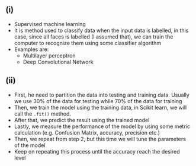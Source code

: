 ## (i)
- Supervised machine learning
- It is method used to classify data when the input data is labelled, in this case, since all faces is labelled (I assumed that), we can train the computer to recognize them using some classifier algorithm
- Examples are:
    - Multilayer perceptron
    - Deep Convolutional Network

## (ii)
- First, he need to partition the data into testing and training data. Usually we use 30% of the data for testing while 70% of the data for training
- Then, we train the model using the training data, in Scikit learn, we will call the `.fit()` method.
- After that, we predict the result using the trained model
- Lastly, we measure the performance of the model by using some metric calculation (e.g. Confusion Matrix, accuracy, precision etc.)
- Then, we repeat from step 2, but this time we will tune the parameters of the model
- Keep on repeating this process until the accuracy reach the desired level